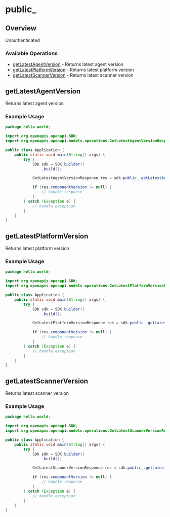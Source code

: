 # public_

## Overview

Unauthenticated

### Available Operations

* [getLatestAgentVersion](#getlatestagentversion) - Returns latest agent version
* [getLatestPlatformVersion](#getlatestplatformversion) - Returns latest platform version
* [getLatestScannerVersion](#getlatestscannerversion) - Returns latest scanner version

## getLatestAgentVersion

Returns latest agent version

### Example Usage

```java
package hello.world;

import org.openapis.openapi.SDK;
import org.openapis.openapi.models.operations.GetLatestAgentVersionResponse;

public class Application {
    public static void main(String[] args) {
        try {
            SDK sdk = SDK.builder()
                .build();

            GetLatestAgentVersionResponse res = sdk.public_.getLatestAgentVersion();

            if (res.componentVersion != null) {
                // handle response
            }
        } catch (Exception e) {
            // handle exception
        }
    }
}
```

## getLatestPlatformVersion

Returns latest platform version

### Example Usage

```java
package hello.world;

import org.openapis.openapi.SDK;
import org.openapis.openapi.models.operations.GetLatestPlatformVersionResponse;

public class Application {
    public static void main(String[] args) {
        try {
            SDK sdk = SDK.builder()
                .build();

            GetLatestPlatformVersionResponse res = sdk.public_.getLatestPlatformVersion();

            if (res.componentVersion != null) {
                // handle response
            }
        } catch (Exception e) {
            // handle exception
        }
    }
}
```

## getLatestScannerVersion

Returns latest scanner version

### Example Usage

```java
package hello.world;

import org.openapis.openapi.SDK;
import org.openapis.openapi.models.operations.GetLatestScannerVersionResponse;

public class Application {
    public static void main(String[] args) {
        try {
            SDK sdk = SDK.builder()
                .build();

            GetLatestScannerVersionResponse res = sdk.public_.getLatestScannerVersion();

            if (res.componentVersion != null) {
                // handle response
            }
        } catch (Exception e) {
            // handle exception
        }
    }
}
```
